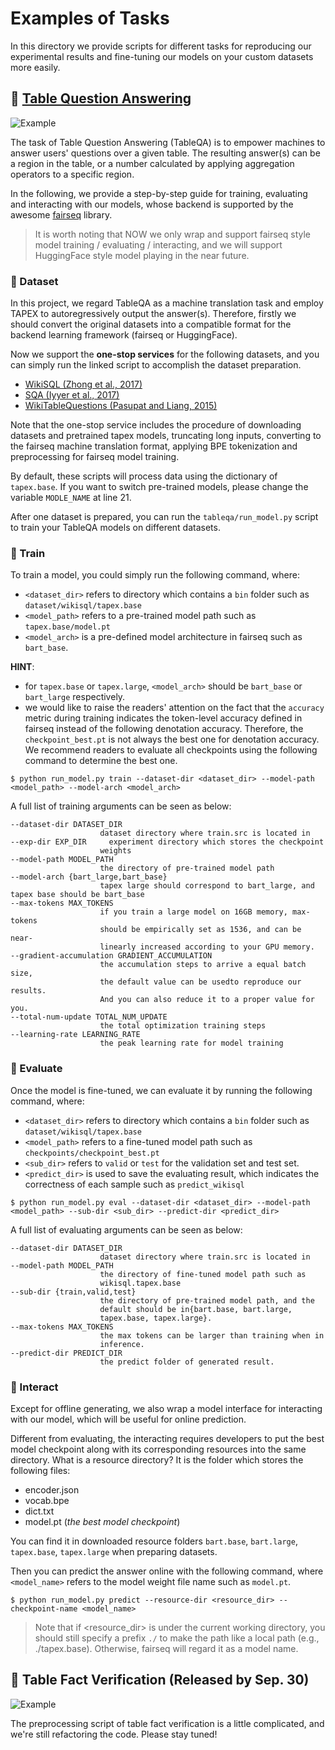 # Examples of Tasks

In this directory we provide scripts for different tasks for reproducing our experimental results and fine-tuning our models on your custom datasets more easily.

## 💬 [Table Question Answering](tableqa)

![Example](https://table-pretraining.github.io/assets/tableqa_task.png)

The task of Table Question Answering (TableQA) is to empower machines to answer users' questions over a given table. The resulting answer(s) can be a region in the table, or a number calculated by applying aggregation operators to a specific region.

In the following, we provide a step-by-step guide for training, evaluating and interacting with our models, whose backend is supported by the awesome [fairseq](https://github.com/pytorch/fairseq) library. 

> It is worth noting that NOW we only wrap and support fairseq style model training / evaluating / interacting, and we will support HuggingFace style model playing in the near future.

### 🍲 Dataset

In this project, we regard TableQA as a machine translation task and employ TAPEX to autoregressively output the answer(s).
Therefore, firstly we should convert the original datasets into a compatible format for the backend learning framework (fairseq or HuggingFace).

Now we support the **one-stop services** for the following datasets, and you can simply run the linked script to accomplish the dataset preparation.
- [WikiSQL (Zhong et al., 2017)](tableqa/process_wikisql_data.py)
- [SQA (Iyyer et al., 2017)](tableqa/process_sqa_data.py)
- [WikiTableQuestions (Pasupat and Liang, 2015)](tableqa/process_wtq_data.py)

Note that the one-stop service includes the procedure of downloading datasets and pretrained tapex models, truncating long inputs, converting to the fairseq machine translation format, applying BPE tokenization and preprocessing for fairseq model training.

By default, these scripts will process data using the dictionary of `tapex.base`. If you want to switch pre-trained models, please change the variable `MODLE_NAME` at line 21.

After one dataset is prepared, you can run the `tableqa/run_model.py` script to train your TableQA models on different datasets.

### 🍳 Train

To train a model, you could simply run the following command, where:
- `<dataset_dir>` refers to directory which contains a `bin` folder such as `dataset/wikisql/tapex.base`
- `<model_path>` refers to a pre-trained model path such as `tapex.base/model.pt`
- `<model_arch>` is a pre-defined model architecture in fairseq such as `bart_base`.

**HINT**: 
- for `tapex.base` or `tapex.large`, `<model_arch>` should be `bart_base` or `bart_large` respectively.
- we would like to raise the readers' attention on the fact that the `accuracy` metric during training indicates the token-level accuracy defined in fairseq instead of the following denotation accuracy. Therefore, the `checkpoint_best.pt` is not always the best one for denotation accuracy. We recommend readers to evaluate all checkpoints using the following command to determine the best one.


```shell
$ python run_model.py train --dataset-dir <dataset_dir> --model-path <model_path> --model-arch <model_arch>
```

A full list of training arguments can be seen as below:

```
--dataset-dir DATASET_DIR
                    dataset directory where train.src is located in
--exp-dir EXP_DIR     experiment directory which stores the checkpoint
                    weights
--model-path MODEL_PATH
                    the directory of pre-trained model path
--model-arch {bart_large,bart_base}
                    tapex large should correspond to bart_large, and tapex base should be bart_base
--max-tokens MAX_TOKENS
                    if you train a large model on 16GB memory, max-tokens
                    should be empirically set as 1536, and can be near-
                    linearly increased according to your GPU memory.
--gradient-accumulation GRADIENT_ACCUMULATION
                    the accumulation steps to arrive a equal batch size,
                    the default value can be usedto reproduce our results.
                    And you can also reduce it to a proper value for you.
--total-num-update TOTAL_NUM_UPDATE
                    the total optimization training steps
--learning-rate LEARNING_RATE
                    the peak learning rate for model training
```

### 🍪 Evaluate

Once the model is fine-tuned, we can evaluate it by running the following command, where:
- `<dataset_dir>` refers to directory which contains a `bin` folder such as `dataset/wikisql/tapex.base`
- `<model_path>` refers to a fine-tuned model path such as `checkpoints/checkpoint_best.pt`
- `<sub_dir>` refers to `valid` or `test` for the validation set and test set.
- `<predict_dir>` is used to save the evaluating result, which indicates the correctness of each sample such as `predict_wikisql`

```shell
$ python run_model.py eval --dataset-dir <dataset_dir> --model-path <model_path> --sub-dir <sub_dir> --predict-dir <predict_dir>
```

A full list of evaluating arguments can be seen as below:

```
--dataset-dir DATASET_DIR
                    dataset directory where train.src is located in
--model-path MODEL_PATH
                    the directory of fine-tuned model path such as
                    wikisql.tapex.base
--sub-dir {train,valid,test}
                    the directory of pre-trained model path, and the
                    default should be in{bart.base, bart.large,
                    tapex.base, tapex.large}.
--max-tokens MAX_TOKENS
                    the max tokens can be larger than training when in
                    inference.
--predict-dir PREDICT_DIR
                    the predict folder of generated result.
```

### 🍻 Interact

Except for offline generating, we also wrap a model interface for interacting with our model, which will be useful for online prediction.

Different from evaluating, the interacting requires developers to put the best model checkpoint along with its corresponding resources into the same directory.
What is a resource directory? It is the folder which stores the following files:
- encoder.json
- vocab.bpe
- dict.txt
- model.pt (*the best model checkpoint*)

You can find it in downloaded resource folders `bart.base`, `bart.large`, `tapex.base`, `tapex.large` when preparing datasets.

Then you can predict the answer online with the following command, where `<model_name>` refers to the model weight file name such as `model.pt`.

```shell
$ python run_model.py predict --resource-dir <resource_dir> --checkpoint-name <model_name>
```
> Note that if <resource_dir> is under the current working directory, you should still specify a prefix `./` to make the path like a local path (e.g., ./tapex.base). Otherwise, fairseq will regard it as a model name.

## 🔎 Table Fact Verification (Released by Sep. 30)

![Example](https://table-pretraining.github.io/assets/tableft_task.png)

The preprocessing script of table fact verification is a little complicated, and we're still refactoring the code. Please stay tuned!
